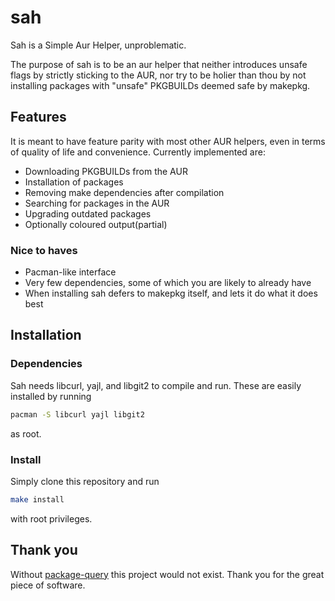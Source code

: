 # sah

Sah is a Simple Aur Helper, unproblematic.

The purpose of sah is to be an aur helper that neither introduces unsafe flags by strictly sticking to the AUR, nor try to be holier than thou by not installing packages with "unsafe" PKGBUILDs deemed safe by makepkg.

## Features
It is meant to have feature parity with most other AUR helpers, even in terms of quality of life and convenience. Currently implemented are:
- Downloading PKGBUILDs from the AUR
- Installation of packages
- Removing make dependencies after compilation
- Searching for packages in the AUR
- Upgrading outdated packages
- Optionally coloured output(partial)

### Nice to haves
- Pacman-like interface
- Very few dependencies, some of which you are likely to already have
- When installing sah defers to makepkg itself, and lets it do what it does best

## Installation

### Dependencies

Sah needs libcurl, yajl, and libgit2 to compile and run. These are easily installed by running

```sh
pacman -S libcurl yajl libgit2
```

as root.

### Install

Simply clone this repository and run

```sh
make install
```

with root privileges.

## Thank you

Without [package-query](https://github.com/archlinuxfr/package-query/) this project would not exist. Thank you for the great piece of software.
